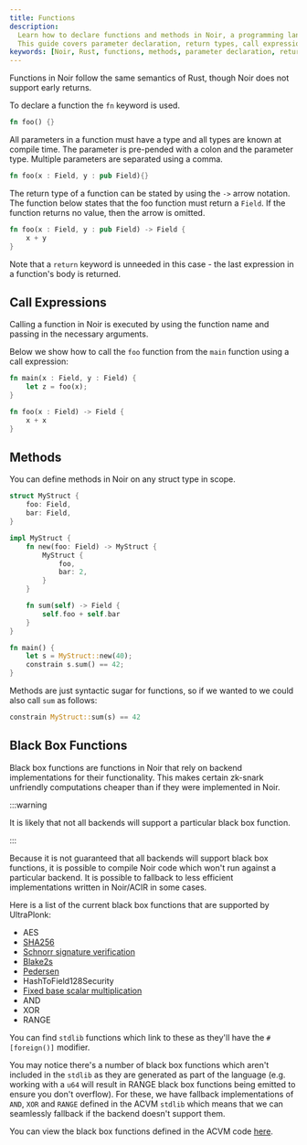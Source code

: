```yaml
---
title: Functions
description:
  Learn how to declare functions and methods in Noir, a programming language with Rust semantics.
  This guide covers parameter declaration, return types, call expressions, and more.
keywords: [Noir, Rust, functions, methods, parameter declaration, return types, call expressions]
---
```


Functions in Noir follow the same semantics of Rust, though Noir does not support early returns.

To declare a function the `fn` keyword is used.

```rust
fn foo() {}
```

All parameters in a function must have a type and all types are known at compile time. The parameter
is pre-pended with a colon and the parameter type. Multiple parameters are separated using a comma.

```rust
fn foo(x : Field, y : pub Field){}
```

The return type of a function can be stated by using the `->` arrow notation. The function below
states that the foo function must return a `Field`. If the function returns no value, then the arrow
is omitted.

```rust
fn foo(x : Field, y : pub Field) -> Field {
    x + y
}
```

Note that a `return` keyword is unneeded in this case - the last expression in a function's body is
returned.

## Call Expressions

Calling a function in Noir is executed by using the function name and passing in the necessary
arguments.

Below we show how to call the `foo` function from the `main` function using a call expression:

```rust
fn main(x : Field, y : Field) {
    let z = foo(x);
}

fn foo(x : Field) -> Field {
    x + x
}
```

## Methods

You can define methods in Noir on any struct type in scope.

```rust
struct MyStruct {
    foo: Field,
    bar: Field,
}

impl MyStruct {
    fn new(foo: Field) -> MyStruct {
        MyStruct {
            foo,
            bar: 2,
        }
    }

    fn sum(self) -> Field {
        self.foo + self.bar
    }
}

fn main() {
    let s = MyStruct::new(40);
    constrain s.sum() == 42;
}
```

Methods are just syntactic sugar for functions, so if we wanted to we could also call `sum` as
follows:

```rust
constrain MyStruct::sum(s) == 42
```

## Black Box Functions

Black box functions are functions in Noir that rely on backend implementations for their functionality. This makes certain zk-snark unfriendly computations cheaper than if they were implemented in Noir.

:::warning

It is likely that not all backends will support a particular black box function.

:::

Because it is not guaranteed that all backends will support black box functions, it is possible to compile Noir code which won't run against a particular backend. It is possible to fallback to less efficient implementations written in Noir/ACIR in some cases.

Here is a list of the current black box functions that are supported by UltraPlonk:

- AES
- [SHA256](../standard_library/cryptographic_primitives/hashes#sha256)
- [Schnorr signature verification](../standard_library/cryptographic_primitives/schnorr)
- [Blake2s](../standard_library/cryptographic_primitives/hashes#blake2s)
- [Pedersen](../standard_library/cryptographic_primitives/hashes#pedersen)
- HashToField128Security
- [Fixed base scalar multiplication](../standard_library/cryptographic_primitives/scalar)
- AND
- XOR
- RANGE

You can find `stdlib` functions which link to these as they'll have the `#[foreign()]` modifier.

You may notice there's a number of black box functions which aren't included in the `stdlib` as they are generated as part of the language (e.g. working with a `u64` will result in RANGE black box functions being emitted to ensure you don't overflow). For these, we have fallback implementations of `AND`, `XOR` and `RANGE` defined in the ACVM `stdlib` which means that we can seamlessly fallback if the backend doesn't support them.

You can view the black box functions defined in the ACVM code [here](https://github.com/noir-lang/acvm/blob/master/acir/src/circuit/black_box_functions.rs).